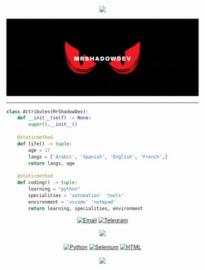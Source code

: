 <p align="center"><img src="https://readme-typing-svg.demolab.com?font=Fira+Code&size=21&duration=1000&pause=1000&color=B627B3&center=true&vCenter=true&random=true&width=435&lines=Hi%2C+I'm+MrSh4dow;A+little+Python+programmer"></a></p>
<!-- Header -->
<p align="center">
    <img src="https://raw.githubusercontent.com/MrShadowDev/MrShadowDev/main/banner.gif" alt="MrShadowDev banner">
</p>

-----

```py
class Attributes(MrShadowDev):
    def __init__(self) -> None:
        super().__init__()
        
    @staticmethod
    def life() -> tuple:
        age = 17
        langs = ['Arabic', 'Spanish', 'English', 'French',]
        return langs, age

    @staticmethod
    def coding() -> tuple:
        learning = "python"
        specialities = 'automation' 'tools'
        environment = 'vscode' 'notepad'
        return learning, specialities, environment
 ``` 
<p align="center">
  <a href='mailto:shadow@alo.ne' target="_blank"><img alt='Email' src='https://img.shields.io/badge/Email-100000?style=flat&logo=gmail&logoColor=FF0000&labelColor=black&color=black'/></a>
  <a href='https://t.me/MrSh4dow' target="_blank"><img alt='Telegram' src='https://img.shields.io/badge/Telegram-100000?style=flat&logo=Telegram&logoColor=FF0000&labelColor=black&color=black'/></a><br><br>
  <a href="https://hits.seeyoufarm.com"><img src="https://hits.seeyoufarm.com/api/count/incr/badge.svg?url=https%3A%2F%2Fgithub.com%2FMrShadowDev%2FMrShadowDev&count_bg=%23000000&title_bg=%23F60202&icon=&icon_color=%23E7E7E7&title=Profile+Views&edge_flat=false"/></a><br><br>
  <a href='https://python.org' target="_blank"><img alt='Python' src='https://img.shields.io/badge/Python-100000?style=flat&logo=python&logoColor=FF0000&labelColor=black&color=black'/></a>
  <a href='https://selenium.dev' target="_blank"><img alt='Selenium' src='https://img.shields.io/badge/Selenium-100000?style=flat&logo=selenium&logoColor=FF0000&labelColor=black&color=black'/></a>
  <a href='https://en.wikipedia.org/wiki/HTML' target="_blank"><img alt='HTML' src='https://img.shields.io/badge/HTML-100000?style=flat&logo=html5&logoColor=FF8000&labelColor=black&color=black'/></a><br><br>
  <a href="#GithubStat"><img src="https://github-stats-alpha.vercel.app/api?username=MrShadowDev&cc=000&tc=fff&ic=FF0000&bc=000" align="center"></a><br><br>
</p>
